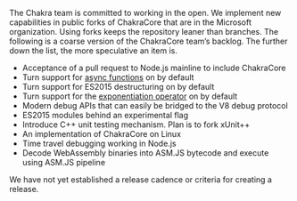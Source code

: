 The Chakra team is committed to working in the open. We implement new capabilities in public forks of ChakraCore that are in the Microsoft organization. Using forks keeps the repository leaner than branches. The following is a coarse version of the ChakraCore team’s backlog. The further down the list, the more speculative an item is.
* Acceptance of a pull request to Node.js mainline to include ChakraCore
* Turn support for [async functions](https://github.com/tc39/ecmascript-asyncawait) on by default
* Turn support for ES2015 destructuring on by default
* Turn support for the [exponentiation operator](https://github.com/rwaldron/exponentiation-operator) on by default
* Modern debug APIs that can easily be bridged to the V8 debug protocol
* ES2015 modules behind an experimental flag
* Introduce C++ unit testing mechanism. Plan is to fork xUnit++
* An implementation of ChakraCore on Linux
* Time travel debugging working in Node.js
* Decode WebAssembly binaries into ASM.JS bytecode and execute using ASM.JS pipeline

We have not yet established a release cadence or criteria for creating a release.